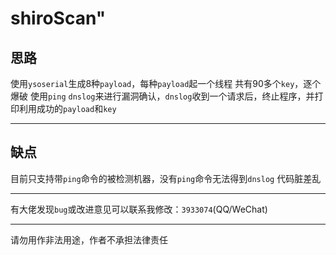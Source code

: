 # shiroScan" 

## 思路
使用`ysoserial`生成8种`payload`，每种`payload`起一个线程
共有90多个`key`，逐个爆破
使用`ping` `dnslog`来进行漏洞确认，`dnslog`收到一个请求后，终止程序，并打印利用成功的`payload`和`key`

---
## 缺点
目前只支持带`ping`命令的被检测机器，没有`ping`命令无法得到`dnslog`
代码脏差乱

---
有大佬发现`bug`或改进意见可以联系我修改：`3933074`(QQ/WeChat)

---
请勿用作非法用途，作者不承担法律责任
